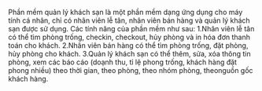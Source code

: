 Phần mềm quản lý khách sạn là một phần mềm dạng ứng dụng cho máy tính cá nhân, chỉ có nhân viên lễ tân, nhân viên bán hàng và quản lý khách sạn được sử dụng.
Các tính năng của phần mềm như sau:
  1.Nhân viên lễ tân có thể tìm phòng trống, checkin, checkout, hủy phòng và in hóa đơn thanh toán cho khách.
  2.Nhân viên bán hàng có thể tìm phòng trống, đặt phòng, hủy phòng cho khách.
  3.Quản lý khách sạn có thể thêm, sửa, xóa thông tin phòng, xem các báo cáo (doạnh thu, tỉ lệ phong trống, khách hàng đặt phong nhiều) theo thời gian, theo phòng, theo nhóm phòng, theonguồn gốc khách hàng.

